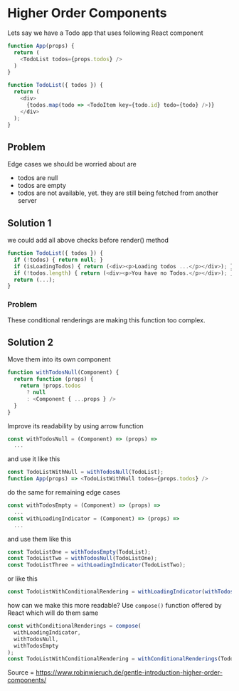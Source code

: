 # Higher Order Components

Lets say we have a Todo app that uses following React component

```JavaScript
function App(props) {
  return (
    <TodoList todos={props.todos} />
  )
}

function TodoList({ todos }) {
  return (
    <div>
      {todos.map(todo => <TodoItem key={todo.id} todo={todo} />)}
    </div>
  );
}
```

## Problem

Edge cases we should be worried about are

* todos are null
* todos are empty
* todos are not available, yet. they are still being fetched from another server

## Solution 1

we could add all above checks before render() method

```JavaScript
function TodoList({ todos }) {
  if (!todos) { return null; }
  if (isLoadingTodos) { return (<div><p>Loading todos ...</p></div>); }
  if (!todos.length) { return (<div><p>You have no Todos.</p></div>); }
  return (...);
}
```

### Problem

These conditional renderings are making this function too complex.

## Solution 2

Move them into its own component

```JavaScript
function withTodosNull(Component) {
  return function (props) {
    return !props.todos
      ? null
      : <Component { ...props } />
  }
}
```

Improve its readability by using arrow function

```JavaScript
const withTodosNull = (Component) => (props) =>
  ...
```

and use it like this

```JavaScript
const TodoListWithNull = withTodosNull(TodoList);
function App(props) => <TodoListWithNull todos={props.todos} />
```

do the same for remaining edge cases

```JavaScript
const withTodosEmpty = (Component) => (props) =>
  ...
const withLoadingIndicator = (Component) => (props) =>
  ...
```

and use them like this

```JavaScript
const TodoListOne = withTodosEmpty(TodoList);
const TodoListTwo = withTodosNull(TodoListOne);
const TodoListThree = withLoadingIndicator(TodoListTwo);
```

or like this

```JavaScript
const TodoListWithConditionalRendering = withLoadingIndicator(withTodosNull(withTodosEmpty(TodoList)));
```

how can we make this more readable? Use `compose()` function offered by React which will do them same

```JavaScript
const withConditionalRenderings = compose(
  withLoadingIndicator,
  withTodosNull,
  withTodosEmpty
);
const TodoListWithConditionalRendering = withConditionalRenderings(TodoList);
```

Source = https://www.robinwieruch.de/gentle-introduction-higher-order-components/